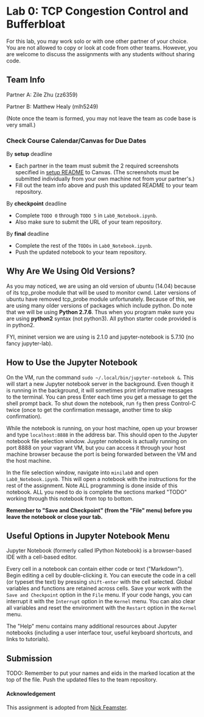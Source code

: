 # Lab 0: TCP Congestion Control and Bufferbloat

For this lab, you may work solo or with one other partner of your choice. 
You are not allowed to copy or look at code from other teams. However, 
you are welcome to discuss the assignments with any students without sharing code.

## Team Info

Partner A: Zile Zhu (zz6359)

Partner B: Matthew Healy (mlh5249)

(Note once the team is formed, you may not leave the team as code base is very small.)

### Check Course Calendar/Canvas for Due Dates 
By **setup** deadline
* Each partner in the team must submit the 2 required screenshots specified in [setup README](../setup/README.md) to Canvas. (The screenshots must be submitted individually from your own machine not from your partner's.)
* Fill out the team info above and push this updated README to your team repository. 

By **checkpoint** deadline
* Complete `TODO 0` through `TODO 5` in `Lab0_Notebook.ipynb`.
* Also make sure to submit the URL of your team repository.

By **final** deadline
* Complete the rest of the `TODOs` in `Lab0_Notebook.ipynb`.
* Push the updated notebook to your team repository. 

## Why Are We Using Old Versions?

As you may noticed, we are using an old version of ubuntu (14.04) 
because of its tcp_probe module that will be used to monitor cwnd.
Later versions of ubuntu have removed tcp_probe module unfortunately. 
Because of this, we are using many older versions of packages which include python. 
Do note that we will be using **Python 2.7.6**. Thus when you program make sure 
you are using **python2** syntax (not python3). All python starter code provided is in python2. 

FYI, mininet version we are using is 2.1.0 and jupyter-notebook is 5.7.10 (no fancy jupyter-lab).

## How to Use the Jupyter Notebook

On the VM, run the command `sudo ~/.local/bin/jupyter-notebook &`. This will
start a new Jupyter notebook server in the background. Even though it is
running in the background, it will sometimes print informative messages to the
terminal. You can press Enter each time you get a message to get the shell
prompt back. To shut down the notebook, run `fg` then press Control-C twice
(once to get the confirmation message, another time to skip confirmation).

While the notebook is running, on your host machine, open up your browser and
type `localhost:8888` in the address bar. This should open to the Jupyter
notebook file selection window.  Juypter notebook is actually running on port
8888 on your vagrant VM, but you can access it through your host machine
browser because the port is being forwarded between the VM and the host
machine.  

In the file selection window, navigate into `minilab0` and open `Lab0_Notebook.ipynb`. 
This will open a notebook with the instructions
for the rest of the assignment. Note ALL programming is done inside of this notebook. 
ALL you need to do is complete the sections marked "TODO" working through this notebook 
from top to bottom.

**Remember to "Save and Checkpoint" (from the "File" menu) before you leave the
notebook or close your tab.**  

## Useful Options in Jupyter Notebook Menu

Jupyter Notebook (formerly called IPython Notebook) is a browser-based IDE with
a cell-based editor.

Every cell in a notebook can contain either code or text ("Markdown"). Begin
editing a cell by double-clicking it. You can execute the code in a cell (or
typeset the text) by pressing `shift-enter` with the cell selected.  Global
variables and functions are retained across cells. Save your work with the
`Save and Checkpoint` option in the `File` menu. If your code hangs, you can
interrupt it with the `Interrupt` option in the `Kernel` menu.  You can also
clear all variables and reset the environment with the `Restart` option in the
`Kernel` menu.

The "Help" menu contains many additional resources about Jupyter notebooks
(including a user interface tour, useful keyboard shortcuts, and links to
tutorials).

## Submission

TODO: Remember to put your names and eids in the marked location at the top of the
file. Push the updated files to the team repository. 

#### Acknowledgement
This assignment is adopted from [Nick Feamster](https://computernetworksbook.com/resources.html).
